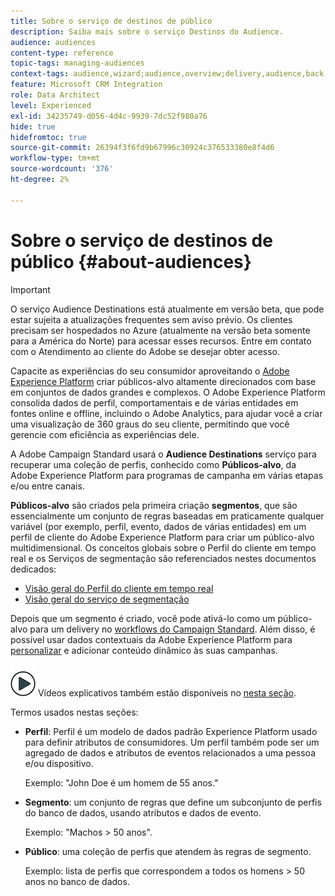```yaml
---
title: Sobre o serviço de destinos de público
description: Saiba mais sobre o serviço Destinos do Audience.
audience: audiences
content-type: reference
topic-tags: managing-audiences
context-tags: audience,wizard;audience,overview;delivery,audience,back
feature: Microsoft CRM Integration
role: Data Architect
level: Experienced
exl-id: 34235749-d056-4d4c-9939-7dc52f980a76
hide: true
hidefromtoc: true
source-git-commit: 26394f3f6fd9b67996c30924c376533380e8f4d6
workflow-type: tm+mt
source-wordcount: '376'
ht-degree: 2%

---
```


# Sobre o serviço de destinos de público {#about-audiences}

>[!IMPORTANT]
>
>O serviço Audience Destinations está atualmente em versão beta, que pode estar sujeita a atualizações frequentes sem aviso prévio. Os clientes precisam ser hospedados no Azure (atualmente na versão beta somente para a América do Norte) para acessar esses recursos. Entre em contato com o Atendimento ao cliente do Adobe se desejar obter acesso.

Capacite as experiências do seu consumidor aproveitando o [Adobe Experience Platform](https://experienceleague.adobe.com/docs/experience-platform/landing/home.html) criar públicos-alvo altamente direcionados com base em conjuntos de dados grandes e complexos. O Adobe Experience Platform consolida dados de perfil, comportamentais e de várias entidades em fontes online e offline, incluindo o Adobe Analytics, para ajudar você a criar uma visualização de 360 graus do seu cliente, permitindo que você gerencie com eficiência as experiências dele.

A Adobe Campaign Standard usará o **Audience Destinations** serviço para recuperar uma coleção de perfis, conhecido como **Públicos-alvo**, da Adobe Experience Platform para programas de campanha em várias etapas e/ou entre canais.

**Públicos-alvo** são criados pela primeira criação **segmentos**, que são essencialmente um conjunto de regras baseadas em praticamente qualquer variável (por exemplo, perfil, evento, dados de várias entidades) em um perfil de cliente do Adobe Experience Platform para criar um público-alvo multidimensional. Os conceitos globais sobre o Perfil do cliente em tempo real e os Serviços de segmentação são referenciados nestes documentos dedicados:

* [Visão geral do Perfil do cliente em tempo real](https://experienceleague.adobe.com/docs/experience-platform/profile/home.html)
* [Visão geral do serviço de segmentação](https://experienceleague.adobe.com/docs/experience-platform/segmentation/home.html)

Depois que um segmento é criado, você pode ativá-lo como um público-alvo para um delivery no [workflows do Campaign Standard](../../integrating/using/aep-targeting-audiences.md). Além disso, é possível usar dados contextuais da Adobe Experience Platform para [personalizar](../../integrating/using/aep-personalizing-campaigns.md) e adicionar conteúdo dinâmico às suas campanhas.

![](assets/do-not-localize/how-to-video.png) Vídeos explicativos também estão disponíveis no [nesta seção](https://experienceleague.adobe.com/docs/campaign-learn/campaign-standard-tutorials/profiles-and-audiences/audience-destinations/audience-destinations-overview.html).

Termos usados nestas seções:

* **Perfil**: Perfil é um modelo de dados padrão Experience Platform usado para definir atributos de consumidores. Um perfil também pode ser um agregado de dados e atributos de eventos relacionados a uma pessoa e/ou dispositivo.

   Exemplo: &quot;John Doe é um homem de 55 anos.&quot;

* **Segmento**: um conjunto de regras que define um subconjunto de perfis do banco de dados, usando atributos e dados de evento.

   Exemplo: &quot;Machos > 50 anos&quot;.

* **Público**: uma coleção de perfis que atendem às regras de segmento.

   Exemplo: lista de perfis que correspondem a todos os homens > 50 anos no banco de dados.
